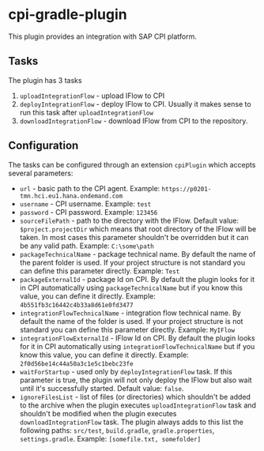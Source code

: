 # cpi-gradle-plugin
This plugin provides an integration with SAP CPI platform.

## Tasks
The plugin has 3 tasks
1. `uploadIntegrationFlow` - upload IFlow to CPI
2. `deployIntegrationFlow` - deploy IFlow to CPI. Usually it makes sense to run this task after `uploadIntegrationFlow`
3. `downloadIntegrationFlow` - download IFlow from CPI to the repository.

## Configuration
The tasks can be configured through an extension `cpiPlugin` which accepts several parameters:
* `url` - basic path to the CPI agent. Example: `https://p0201-tmn.hci.eu1.hana.ondemand.com`
* `username` - CPI username. Example: `test`
* `password` - CPI password. Example: `123456`
* `sourceFilePath` - path to the directory with the IFlow. Default value: `$project.projectDir` which means
that root directory of the IFlow will be taken. In most cases this parameter shouldn't be overridden but it can be any valid path.
Example: `C:\some\path`
* `packageTechnicalName` - package technical name. By default the name of the parent folder is used. If your project structure is not standard
you can define this parameter directly. Example: `Test`
* `packageExternalId` - package Id on CPI. By default the plugin looks for it in CPI automatically using `packageTechnicalName` but if you know
this value, you can define it directly. Example: `4b551fb3c16442c4b33a8d61e0fd3477`
* `integrationFlowTechnicalName` - integration flow technical name. By default the name of the folder is used. If your project structure is not standard
you can define this parameter directly. Example: `MyIFlow`
* `integrationFlowExternalId` - IFlow Id on CPI. By default the plugin looks for it in CPI automatically using `integrationFlowTechnicalName` but if you know
this value, you can define it directly. Example: `2f0d56be14c44a50a3c1e5c1bebc23fe`
* `waitForStartup` - used only by `deployIntegrationFlow` task. If this parameter is true, the plugin will not only deploy the IFlow but also wait until it's successfully started.
Default value: `false`. 
* `ignoreFilesList` - list of files (or directories) which shouldn't be added to the archive when the plugin executes `uploadIntegrationFlow` task and shouldn't be modified when the plugin executes `downloadIntegrationFlow` task.
The plugin always adds to this list the following paths: `src/test`, `build.gradle`, `gradle.properties`, `settings.gradle`. Example: `[somefile.txt, somefolder]`